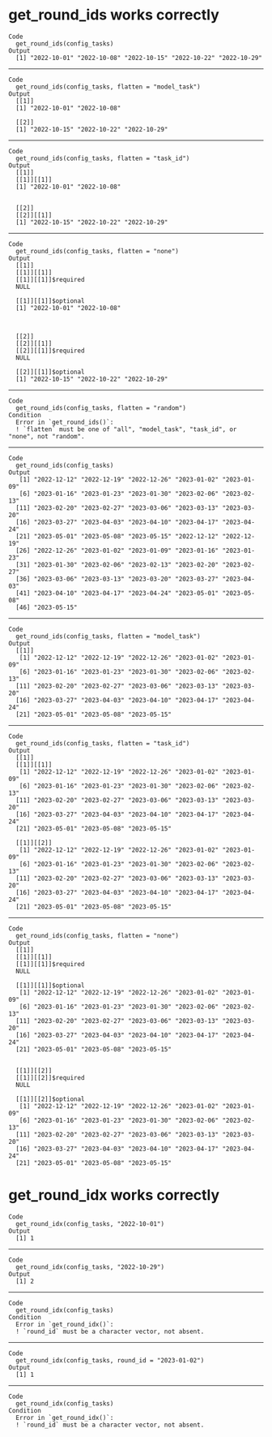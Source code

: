 # get_round_ids works correctly

    Code
      get_round_ids(config_tasks)
    Output
      [1] "2022-10-01" "2022-10-08" "2022-10-15" "2022-10-22" "2022-10-29"

---

    Code
      get_round_ids(config_tasks, flatten = "model_task")
    Output
      [[1]]
      [1] "2022-10-01" "2022-10-08"
      
      [[2]]
      [1] "2022-10-15" "2022-10-22" "2022-10-29"
      

---

    Code
      get_round_ids(config_tasks, flatten = "task_id")
    Output
      [[1]]
      [[1]][[1]]
      [1] "2022-10-01" "2022-10-08"
      
      
      [[2]]
      [[2]][[1]]
      [1] "2022-10-15" "2022-10-22" "2022-10-29"
      
      

---

    Code
      get_round_ids(config_tasks, flatten = "none")
    Output
      [[1]]
      [[1]][[1]]
      [[1]][[1]]$required
      NULL
      
      [[1]][[1]]$optional
      [1] "2022-10-01" "2022-10-08"
      
      
      
      [[2]]
      [[2]][[1]]
      [[2]][[1]]$required
      NULL
      
      [[2]][[1]]$optional
      [1] "2022-10-15" "2022-10-22" "2022-10-29"
      
      
      

---

    Code
      get_round_ids(config_tasks, flatten = "random")
    Condition
      Error in `get_round_ids()`:
      ! `flatten` must be one of "all", "model_task", "task_id", or "none", not "random".

---

    Code
      get_round_ids(config_tasks)
    Output
       [1] "2022-12-12" "2022-12-19" "2022-12-26" "2023-01-02" "2023-01-09"
       [6] "2023-01-16" "2023-01-23" "2023-01-30" "2023-02-06" "2023-02-13"
      [11] "2023-02-20" "2023-02-27" "2023-03-06" "2023-03-13" "2023-03-20"
      [16] "2023-03-27" "2023-04-03" "2023-04-10" "2023-04-17" "2023-04-24"
      [21] "2023-05-01" "2023-05-08" "2023-05-15" "2022-12-12" "2022-12-19"
      [26] "2022-12-26" "2023-01-02" "2023-01-09" "2023-01-16" "2023-01-23"
      [31] "2023-01-30" "2023-02-06" "2023-02-13" "2023-02-20" "2023-02-27"
      [36] "2023-03-06" "2023-03-13" "2023-03-20" "2023-03-27" "2023-04-03"
      [41] "2023-04-10" "2023-04-17" "2023-04-24" "2023-05-01" "2023-05-08"
      [46] "2023-05-15"

---

    Code
      get_round_ids(config_tasks, flatten = "model_task")
    Output
      [[1]]
       [1] "2022-12-12" "2022-12-19" "2022-12-26" "2023-01-02" "2023-01-09"
       [6] "2023-01-16" "2023-01-23" "2023-01-30" "2023-02-06" "2023-02-13"
      [11] "2023-02-20" "2023-02-27" "2023-03-06" "2023-03-13" "2023-03-20"
      [16] "2023-03-27" "2023-04-03" "2023-04-10" "2023-04-17" "2023-04-24"
      [21] "2023-05-01" "2023-05-08" "2023-05-15"
      

---

    Code
      get_round_ids(config_tasks, flatten = "task_id")
    Output
      [[1]]
      [[1]][[1]]
       [1] "2022-12-12" "2022-12-19" "2022-12-26" "2023-01-02" "2023-01-09"
       [6] "2023-01-16" "2023-01-23" "2023-01-30" "2023-02-06" "2023-02-13"
      [11] "2023-02-20" "2023-02-27" "2023-03-06" "2023-03-13" "2023-03-20"
      [16] "2023-03-27" "2023-04-03" "2023-04-10" "2023-04-17" "2023-04-24"
      [21] "2023-05-01" "2023-05-08" "2023-05-15"
      
      [[1]][[2]]
       [1] "2022-12-12" "2022-12-19" "2022-12-26" "2023-01-02" "2023-01-09"
       [6] "2023-01-16" "2023-01-23" "2023-01-30" "2023-02-06" "2023-02-13"
      [11] "2023-02-20" "2023-02-27" "2023-03-06" "2023-03-13" "2023-03-20"
      [16] "2023-03-27" "2023-04-03" "2023-04-10" "2023-04-17" "2023-04-24"
      [21] "2023-05-01" "2023-05-08" "2023-05-15"
      
      

---

    Code
      get_round_ids(config_tasks, flatten = "none")
    Output
      [[1]]
      [[1]][[1]]
      [[1]][[1]]$required
      NULL
      
      [[1]][[1]]$optional
       [1] "2022-12-12" "2022-12-19" "2022-12-26" "2023-01-02" "2023-01-09"
       [6] "2023-01-16" "2023-01-23" "2023-01-30" "2023-02-06" "2023-02-13"
      [11] "2023-02-20" "2023-02-27" "2023-03-06" "2023-03-13" "2023-03-20"
      [16] "2023-03-27" "2023-04-03" "2023-04-10" "2023-04-17" "2023-04-24"
      [21] "2023-05-01" "2023-05-08" "2023-05-15"
      
      
      [[1]][[2]]
      [[1]][[2]]$required
      NULL
      
      [[1]][[2]]$optional
       [1] "2022-12-12" "2022-12-19" "2022-12-26" "2023-01-02" "2023-01-09"
       [6] "2023-01-16" "2023-01-23" "2023-01-30" "2023-02-06" "2023-02-13"
      [11] "2023-02-20" "2023-02-27" "2023-03-06" "2023-03-13" "2023-03-20"
      [16] "2023-03-27" "2023-04-03" "2023-04-10" "2023-04-17" "2023-04-24"
      [21] "2023-05-01" "2023-05-08" "2023-05-15"
      
      
      

# get_round_idx works correctly

    Code
      get_round_idx(config_tasks, "2022-10-01")
    Output
      [1] 1

---

    Code
      get_round_idx(config_tasks, "2022-10-29")
    Output
      [1] 2

---

    Code
      get_round_idx(config_tasks)
    Condition
      Error in `get_round_idx()`:
      ! `round_id` must be a character vector, not absent.

---

    Code
      get_round_idx(config_tasks, round_id = "2023-01-02")
    Output
      [1] 1

---

    Code
      get_round_idx(config_tasks)
    Condition
      Error in `get_round_idx()`:
      ! `round_id` must be a character vector, not absent.

